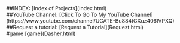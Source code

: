 <head><title>TheCoderLad</title></head>
##INDEX: 
[Index of Projects](Index.html)
<br>
##YouTube Channel: 
[Click To Go To My YouTube Channel](https://www.youtube.com/channel/UCATE-Bu884tGXuz406IVPXQ)
<br>
##Request a tutorial: 
[Request a Tutorial](Request.html)<br>
#game
[game](Dasher.html)
